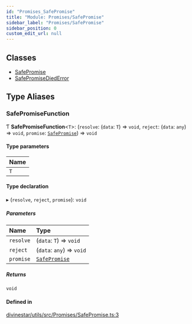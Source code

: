 ```yaml
---
id: "Promises_SafePromise"
title: "Module: Promises/SafePromise"
sidebar_label: "Promises/SafePromise"
sidebar_position: 0
custom_edit_url: null
---
```


## Classes

- [SafePromise](../classes/Promises_SafePromise.SafePromise.md)
- [SafePromiseDiedError](../classes/Promises_SafePromise.SafePromiseDiedError.md)

## Type Aliases

### SafePromiseFunction

Ƭ **SafePromiseFunction**\<`T`\>: (`resolve`: (`data`: `T`) => `void`, `reject`: (`data`: `any`) => `void`, `promise`: [`SafePromise`](../classes/Promises_SafePromise.SafePromise.md)) => `void`

#### Type parameters

| Name |
| :------ |
| `T` |

#### Type declaration

▸ (`resolve`, `reject`, `promise`): `void`

##### Parameters

| Name | Type |
| :------ | :------ |
| `resolve` | (`data`: `T`) => `void` |
| `reject` | (`data`: `any`) => `void` |
| `promise` | [`SafePromise`](../classes/Promises_SafePromise.SafePromise.md) |

##### Returns

`void`

#### Defined in

[divinestar/utils/src/Promises/SafePromise.ts:3](https://github.com/lucasdamianjohnson/DivineVoxelEngine/blob/596fa7391478620ed460dfb4856ff0a763b91c49/divinestar/utils/src/Promises/SafePromise.ts#L3)
